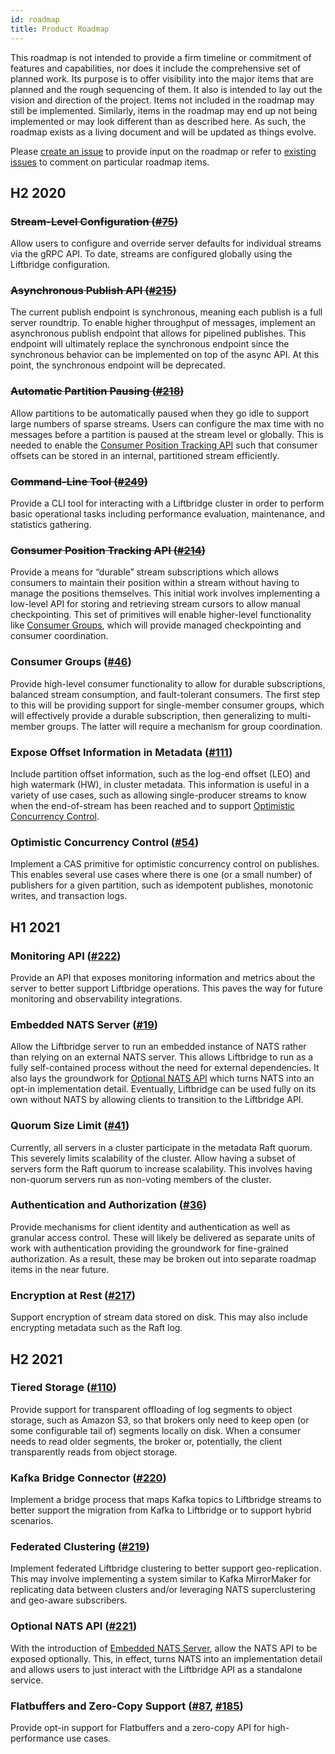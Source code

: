 ```yaml
---
id: roadmap
title: Product Roadmap
---
```


This roadmap is not intended to provide a firm timeline or commitment of
features and capabilities, nor does it include the comprehensive set of planned
work. Its purpose is to offer visibility into the major items that are planned
and the rough sequencing of them. It also is intended to lay out the vision and
direction of the project. Items not included in the roadmap may still be
implemented. Similarly, items in the roadmap may end up not being implemented
or may look different than as described here. As such, the roadmap exists as a
living document and will be updated as things evolve.

Please [create an issue](https://github.com/liftbridge-io/liftbridge/issues/new)
to provide input on the roadmap or refer to [existing issues](https://github.com/liftbridge-io/liftbridge/issues)
to comment on particular roadmap items.

## H2 2020

### ~~Stream-Level Configuration ([#75](https://github.com/liftbridge-io/liftbridge/issues/75))~~

Allow users to configure and override server defaults for individual streams
via the gRPC API. To date, streams are configured globally using the Liftbridge
configuration.

### ~~Asynchronous Publish API ([#215](https://github.com/liftbridge-io/liftbridge/issues/215))~~

The current publish endpoint is synchronous, meaning each publish is a full
server roundtrip. To enable higher throughput of messages, implement an
asynchronous publish endpoint that allows for pipelined publishes. This
endpoint will ultimately replace the synchronous endpoint since the synchronous
behavior can be implemented on top of the async API. At this point, the
synchronous endpoint will be deprecated.

### ~~Automatic Partition Pausing ([#218](https://github.com/liftbridge-io/liftbridge/issues/218))~~

Allow partitions to be automatically paused when they go idle to support large
numbers of sparse streams. Users can configure the max time with no messages
before a partition is paused at the stream level or globally. This is needed to
enable the [Consumer Position Tracking API](#consumer-position-tracking-api-214httpsgithubcomliftbridge-ioliftbridgeissues214)
such that consumer offsets can be stored in an internal, partitioned stream
efficiently. 

### ~~Command-Line Tool ([#249](https://github.com/liftbridge-io/liftbridge/issues/249))~~

Provide a CLI tool for interacting with a Liftbridge cluster in order to
perform basic operational tasks including performance evaluation, maintenance,
and statistics gathering.

### ~~Consumer Position Tracking API ([#214](https://github.com/liftbridge-io/liftbridge/issues/214))~~

Provide a means for “durable” stream subscriptions which allows consumers to
maintain their position within a stream without having to manage the positions
themselves. This initial work involves implementing a low-level API for storing
and retrieving stream cursors to allow manual checkpointing. This set of
primitives will enable higher-level functionality like [Consumer
Groups](#consumer-groups-46httpsgithubcomliftbridge-ioliftbridgeissues46),
which will provide managed checkpointing and consumer coordination.

### Consumer Groups ([#46](https://github.com/liftbridge-io/liftbridge/issues/46))

Provide high-level consumer functionality to allow for durable subscriptions,
balanced stream consumption, and fault-tolerant consumers. The first step to
this will be providing support for single-member consumer groups, which will
effectively provide a durable subscription, then generalizing to multi-member
groups. The latter will require a mechanism for group coordination.

### Expose Offset Information in Metadata ([#111](https://github.com/liftbridge-io/liftbridge/issues/111))

Include partition offset information, such as the log-end offset (LEO) and high
watermark (HW), in cluster metadata. This information is useful in a variety of
use cases, such as allowing single-producer streams to know when the
end-of-stream has been reached and to support [Optimistic Concurrency
Control](#optimistic-concurrency-control-54httpsgithubcomliftbridge-ioliftbridgeissues54).

### Optimistic Concurrency Control ([#54](https://github.com/liftbridge-io/liftbridge/issues/54))

Implement a CAS primitive for optimistic concurrency control on publishes. This
enables several use cases where there is one (or a small number) of publishers
for a given partition, such as idempotent publishes, monotonic writes, and
transaction logs.

## H1 2021

### Monitoring API ([#222](https://github.com/liftbridge-io/liftbridge/issues/222))

Provide an API that exposes monitoring information and metrics about the server
to better support Liftbridge operations. This paves the way for future
monitoring and observability integrations.

### Embedded NATS Server ([#19](https://github.com/liftbridge-io/liftbridge/issues/19))

Allow the Liftbridge server to run an embedded instance of NATS rather than
relying on an external NATS server. This allows Liftbridge to run as a fully
self-contained process without the need for external dependencies. It also lays
the groundwork for [Optional NATS API](#optional-nats-api-221httpsgithubcomliftbridge-ioliftbridgeissues221)
which turns NATS into an opt-in implementation detail. Eventually, Liftbridge
can be used fully on its own without NATS by allowing clients to transition to
the Liftbridge API.

### Quorum Size Limit ([#41](https://github.com/liftbridge-io/liftbridge/issues/41))

Currently, all servers in a cluster participate in the metadata Raft quorum.
This severely limits scalability of the cluster. Allow having a subset of
servers form the Raft quorum to increase scalability. This involves having
non-quorum servers run as non-voting members of the cluster.

### Authentication and Authorization ([#36](https://github.com/liftbridge-io/liftbridge/issues/36))

Provide mechanisms for client identity and authentication as well as granular
access control. These will likely be delivered as separate units of work with
authentication providing the groundwork for fine-grained authorization. As a
result, these may be broken out into separate roadmap items in the near future.

### Encryption at Rest ([#217](https://github.com/liftbridge-io/liftbridge/issues/217))

Support encryption of stream data stored on disk. This may also include
encrypting metadata such as the Raft log.


## H2 2021

### Tiered Storage ([#110](https://github.com/liftbridge-io/liftbridge/issues/110))

Provide support for transparent offloading of log segments to object storage,
such as Amazon S3, so that brokers only need to keep open (or some configurable
tail of) segments locally on disk. When a consumer needs to read older
segments, the broker or, potentially, the client transparently reads from
object storage.

### Kafka Bridge Connector ([#220](https://github.com/liftbridge-io/liftbridge/issues/220))

Implement a bridge process that maps Kafka topics to Liftbridge streams to
better support the migration from Kafka to Liftbridge or to support hybrid
scenarios.

### Federated Clustering ([#219](https://github.com/liftbridge-io/liftbridge/issues/219))

Implement federated Liftbridge clustering to better support geo-replication.
This may involve implementing a system similar to Kafka MirrorMaker for
replicating data between clusters and/or leveraging NATS superclustering and
geo-aware subscribers.

### Optional NATS API ([#221](https://github.com/liftbridge-io/liftbridge/issues/221))

With the introduction of [Embedded NATS Server](#embedded-nats-server-19httpsgithubcomliftbridge-ioliftbridgeissues19),
allow the NATS API to be exposed optionally. This, in effect, turns NATS into
an implementation detail and allows users to just interact with the Liftbridge
API as a standalone service.

### Flatbuffers and Zero-Copy Support ([#87](https://github.com/liftbridge-io/liftbridge/issues/87), [#185](https://github.com/liftbridge-io/liftbridge/issues/185))

Provide opt-in support for Flatbuffers and a zero-copy API for high-performance
use cases.

